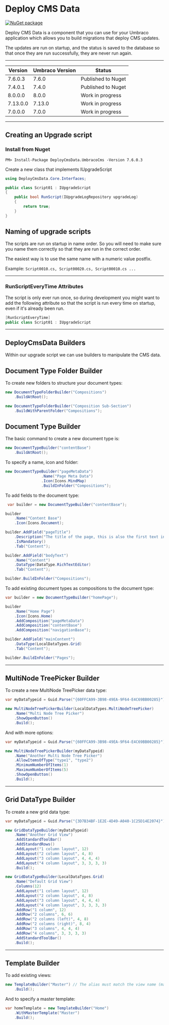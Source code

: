 # Deploy CMS Data

[![NuGet package](https://img.shields.io/nuget/v/DeployCmsData.UmbracoCms.svg)](https://nuget.org/packages/DeployCmsData.UmbracoCms)

Deploy CMS Data is a component that you can use for your Umbraco application which allows you to build migrations that deploy CMS updates.

The updates are run on startup, and the status is saved to the database so that once they are run successfully, they are never run again.

---

Version|Umbraco Version|Status
--- | --- | ---
7.6.0.3 | 7.6.0|Published to Nuget
7.4.0.1 | 7.4.0|Published to Nuget
8.0.0.0 | 8.0.0|Work in progress
7.13.0.0 | 7.13.0|Work in progress
7.0.0.0 | 7.0.0|Work in progress

---

## Creating an Upgrade script

### Install from Nuget

```PM> Install-Package DeployCmsData.UmbracoCms -Version 7.6.0.3```

Create a new class that implements IUpgradeScript

```csharp
using DeployCmsData.Core.Interfaces;

public class Script01 : IUpgradeScript
{
    public bool RunScript(IUpgradeLogRepository upgradeLog)
    {
        return true;
    }
}
```
## Naming of upgrade scripts
The scripts are run on startup in name order. So you will need to make sure you name them correctly so that they are run in the correct order.

The easiest way is to use the same name with a numeric value postfix. 

Example: ```Script0010.cs, Script00020.cs, Script00010.cs ...```

---

### RunScriptEveryTime Attributes

The script is only ever run once, so during development you might want to add the following attribute so that the script is run every time on startup, even if it's already been run.

```csharp
[RunScriptEveryTime]
public class Script01 : IUpgradeScript
```

--- 

## DeployCmsData Builders

Within our upgrade script we can use builders to manipulate the CMS data.

## Document Type Folder Builder

To create new folders to structure your document types:
```csharp
new DocumentTypeFolderBuilder("Compositions")
    .BuildAtRoot();

new DocumentTypeFolderBuilder("Composition Sub-Section")
    .BuildWithParentFolder("Compositions");
```

## Document Type Builder

The basic command to create a new document type is:
```csharp
new DocumentTypeBuilder("contentBase")
    .BuildAtRoot();
```

To specify a name, icon and folder:
```csharp
new DocumentTypeBuilder("pageMetaData")
                .Name("Page Meta Data")
                .Icon(Icons.MindMap)
                .BuildInFolder("Compositions");
```

To add fields to the document type:
```csharp
 var builder = new DocumentTypeBuilder("contentBase");

builder
    .Name("Content Base")
    .Icon(Icons.Document);

builder.AddField("pageTitle")
    .Description("The title of the page, this is also the first text in a google search result. The ideal length is between 40 and 60 characters")
    .IsMandatory()
    .Tab("Content");

builder.AddField("bodyText")
    .Name("Content")
    .DataType(DataType.RichTextEditor)
    .Tab("Content");

builder.BuildInFolder("Compositions");
```

To add existing document types as compositions to the document type:
```csharp
var builder = new DocumentTypeBuilder("homePage");

builder
    .Name("Home Page")
    .Icon(Icons.Home)
    .AddComposition("pageMetaData")
    .AddComposition("contentBase")
    .AddComposition("navigationBase");

builder.AddField("mainContent")
    .DataType(LocalDataTypes.Grid)
    .Tab("Content");

builder.BuildInFolder("Pages");
```

---

## MultiNode TreePicker Builder
To create a new MultiNode TreePicker data type:

```csharp
var myDataTypeid = Guid.Parse("{60FFCA99-3B98-49EA-9F64-E4C69BB00285}");

new MultiNodeTreePickerBuilder(LocalDataTypes.MultiNodeTreePicker)
    .Name("Multi Node Tree Picker")
    .ShowOpenButton()
    .Build();
```
And with more options:
```csharp
var myDataTypeid = Guid.Parse("{60FFCA99-3B98-49EA-9F64-E4C69BB00285}");

new MultiNodeTreePickerBuilder(myDataTypeid)
    .Name("Another Multi Node Tree Picker")
    .AllowItemsOfType("type1", "type2")
    .MinimumNumberOfItems(1)
    .MaximumNumberOfItems(5)
    .ShowOpenButton()
    .Build();
```
---
## Grid DataType Builder
To create a new grid data type:
```csharp
var myDataTypeid = Guid.Parse("{3D7B34BF-1E2E-4D49-A040-1C25D14E2074}");

new GridDataTypeBuilder(myDataTypeid)
    .Name("Another Grid View")
    .AddStandardToolBar()
    .AddStandardRows()
    .AddLayout("1 column layout", 12)
    .AddLayout("2 column layout", 4, 8)
    .AddLayout("3 column layout", 4, 4, 4)
    .AddLayout("4 column layout", 3, 3, 3, 3)
    .Build();
```
```csharp
new GridDataTypeBuilder(LocalDataTypes.Grid)
    .Name("Default Grid View")
    .Columns(12)
    .AddLayout("1 column layout", 12)
    .AddLayout("2 column layout", 4, 8)
    .AddLayout("3 column layout", 4, 4, 4)
    .AddLayout("4 column layout", 3, 3, 3, 3)
    .AddRow("1 column", 12)
    .AddRow("2 columns", 6, 6)
    .AddRow("2 columns (left)", 4, 8)
    .AddRow("2 columns (right)", 8, 4)
    .AddRow("3 columns", 4, 4, 4)
    .AddRow("4 columns", 3, 3, 3, 3)
    .AddStandardToolBar()
    .Build();
```
---

## Template Builder

To add existing views:

```csharp
new TemplateBuilder("Master") // The alias must match the view name (master.cshtml)
    .Build();
```
And to specify a master template:
```csharp
var homeTemplate = new TemplateBuilder("Home")
    .WithMasterTemplate("Master")
    .Build();
```
